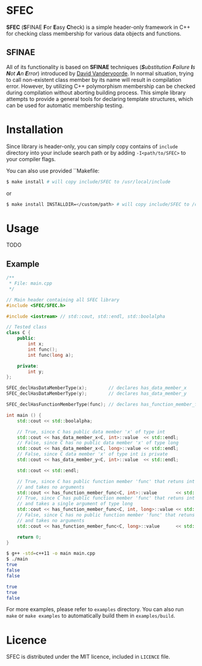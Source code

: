 # SFEC
**SFEC** (**S**FINAE **F**or **E**asy **C**heck) is a simple header-only framework in C++ for checking class membership for various data objects and functions.

## SFINAE
All of its functionality is based on **SFINAE** techniques (_**S**ubstitution **F**ailure **I**s **N**ot **A**n **E**rror_) introduced by [David Vandervoorde](https://www.google.com/#tbs=bks:1&q=isbn:0201734842). In normal situation, trying to call non-existent class member by its name will result in compilation error. However, by utilizing C++ polymorphism membership can be checked during compilation without aborting building process. This simple library attempts to provide a general tools for declaring template structures, which can be used for automatic membership testing.

# Installation
Since library is header-only, you can simply copy contains of `include` directory into your include search path or by adding `-I<path/to/SFEC>` to your compiler flags.

You can also use provided ``Makefile:

```bash
$ make install # will copy include/SFEC to /usr/local/include
```
or
```bash
$ make install INSTALLDIR=</custom/path> # will copy include/SFEC to /custom/path
```

# Usage
TODO

## Example
```cpp
/**
 * File: main.cpp
 */

// Main header containing all SFEC library
#include <SFEC/SFEC.h>

#include <iostream> // std::cout, std::endl, std::boolalpha

// Tested class
class C {
    public:
        int x;
        int func();
        int func(long a);

    private:
        int y;
};

SFEC_declHasDataMemberType(x);        // declares has_data_member_x
SFEC_declHasDataMemberType(y);        // declares has_data_member_y

SFEC_declHasFunctionMemberType(func); // declares has_function_member_func

int main () {
    std::cout << std::boolalpha;

    // True, since C has public data member 'x' of type int
    std::cout << has_data_member_x<C, int>::value  << std::endl;
    // False, since C has no public data member 'x' of type long
    std::cout << has_data_member_x<C, long>::value << std::endl;
    // False, since C data member 'x' of type int is private
    std::cout << has_data_member_y<C, int>::value  << std::endl;

    std::cout << std::endl;

    // True, since C has public function member 'func' that retuns int
    // and takes no arguments
    std::cout << has_function_member_func<C, int>::value       << std::endl;
    // True, since C has public function member 'func' that retuns int
    // and takes a single argument of type long
    std::cout << has_function_member_func<C, int, long>::value << std::endl;
    // False, since C has no public function member 'func' that retuns int
    // and takes no arguments
    std::cout << has_function_member_func<C, long>::value      << std::endl;

    return 0;
}
```

```bash
$ g++ -std=c++11 -o main main.cpp
$ ./main
true
false
false

true
true
false
```

For more examples, please refer to `examples` directory. You can also run `make` or `make examples` to automatically build them in `examples/build`.

# Licence
SFEC is distributed under the MIT licence, included in `LICENCE` file.


